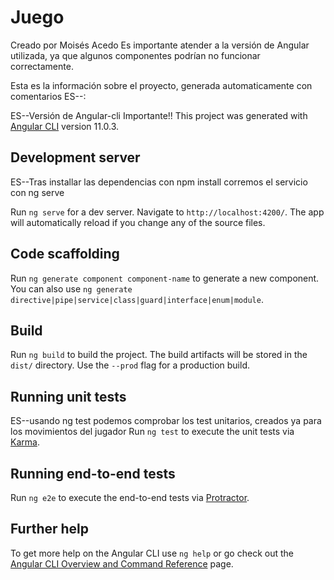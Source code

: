 # Juego
Creado por Moisés Acedo
Es importante atender a la versión de Angular utilizada, ya que algunos componentes podrían no funcionar
correctamente.

Esta es la información sobre el proyecto, generada automaticamente con comentarios ES--:


ES--Versión de Angular-cli Importante!!
This project was generated with [Angular CLI](https://github.com/angular/angular-cli) version 11.0.3.

## Development server

ES--Tras installar las dependencias con npm install corremos el servicio con ng serve

Run `ng serve` for a dev server. Navigate to `http://localhost:4200/`. The app will automatically reload if you change any of the source files.

## Code scaffolding

Run `ng generate component component-name` to generate a new component. You can also use `ng generate directive|pipe|service|class|guard|interface|enum|module`.

## Build

Run `ng build` to build the project. The build artifacts will be stored in the `dist/` directory. Use the `--prod` flag for a production build.

## Running unit tests

ES--usando ng test podemos comprobar los test unitarios, creados ya para los movimientos del jugador
Run `ng test` to execute the unit tests via [Karma](https://karma-runner.github.io).

## Running end-to-end tests

Run `ng e2e` to execute the end-to-end tests via [Protractor](http://www.protractortest.org/).

## Further help

To get more help on the Angular CLI use `ng help` or go check out the [Angular CLI Overview and Command Reference](https://angular.io/cli) page.
